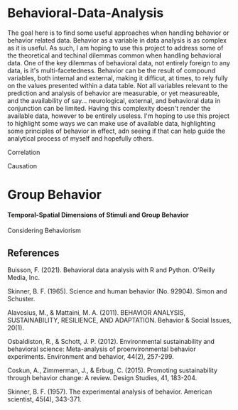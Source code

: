 # Behavioral-Data-Analysis

The goal here is to find some useful approaches when handling behavior or behavior related data. Behavior as a variable in data analysis is as complex as it is useful. As such, I am hoping to use this project to address some of the theoretical and techinal dilemmas common when handling behavioral data. One of the key dilemmas of behavioral data, not entirely foreign to any data, is it's multi-facetedness. Behavior can be the result of compound variables, both internal and external, making it difficut, at times, to rely fully on the values presented within a data table. Not all variables relevant to the prediction and analysis of behavior are measurable, or yet measureable, and the availability of say... neurological, external, and behavioral data in conjunction can be limited. Having this complexity doesn't render the available data, however to be entirely useless. I'm hoping to use this project to highlight some ways we can make use of available data, highlighting some principles of behavior in effect, adn seeing if that can help guide the analytical process of myself and hopefully others. 

Correlation

Causation

# Group Behavior

#### Temporal-Spatial Dimensions of Stimuli and Group Behavior



Considering Behaviorism


## References

Buisson, F. (2021). Behavioral data analysis with R and Python. O'Reilly Media, Inc.

Skinner, B. F. (1965). Science and human behavior (No. 92904). Simon and Schuster.

Alavosius, M., & Mattaini, M. A. (2011). BEHAVIOR ANALYSIS, SUSTAINABILITY, RESILIENCE, AND ADAPTATION. Behavior & Social Issues, 20(1).

Osbaldiston, R., & Schott, J. P. (2012). Environmental sustainability and behavioral science: Meta-analysis of proenvironmental behavior experiments. Environment and behavior, 44(2), 257-299.

Coskun, A., Zimmerman, J., & Erbug, C. (2015). Promoting sustainability through behavior change: A review. Design Studies, 41, 183-204.

Skinner, B. F. (1957). The experimental analysis of behavior. American scientist, 45(4), 343-371.
